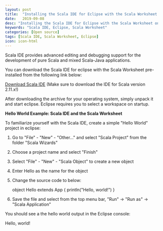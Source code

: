 ```yaml
---
layout: post
title:  "Installing the Scala IDE for Eclipse with the Scala Worksheet on Windows"
date:   2019-09-08
desc: "Installing the Scala IDE for Eclipse with the Scala Worksheet on Windows"
keywords: "Scala IDE, Eclipse, Scala Worksheet"
categories: [Open source]
tags: [Scala IDE, Scala Worksheet, Eclipse]
icon: icon-html
---
```


Scala IDE provides advanced editing and debugging support for the development of pure Scala and mixed Scala-Java applications.

You can download the Scala IDE for eclipse with the Scala Worksheet pre-installed from the following link below:

<a href="http://scala-ide.org/download/sdk.html">Download Scala IDE</a> (Make sure to download the IDE for Scala version 2.11.x!)

After downloading the archive for your operating system, simply unpack it and start eclipse. Eclipse requires you to select a workspace on startup. 

<b>Hello World Example: Scala IDE and the Scala Worksheet</b>

To familiarize yourself with the Scala IDE, create a simple "Hello World" project in eclipse:

1. Go to "File" - "New" - "Other..." and select "Scala Project" from the folder "Scala Wizards"

2. Choose a project name and select "Finish"

3. Select "File" - "New" - "Scala Object" to create a new object

4. Enter Hello as the name for the object

5. Change the source code to below:
  
     object Hello extends App {
        println("Hello, world!")
     }
   
6. Save the file and select from the top menu bar, "Run" -> "Run as" -> "Scala Application"

You should see a the hello world output in the Eclipse console:

Hello, world!
